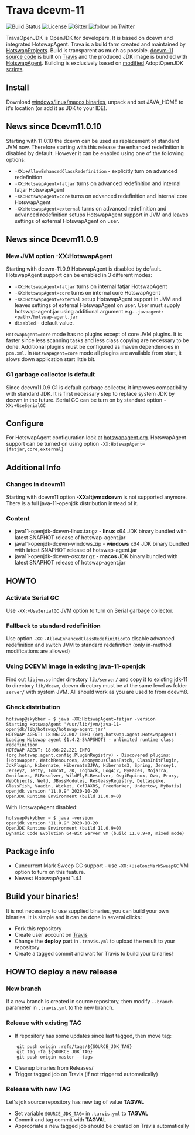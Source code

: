 Trava dcevm-11
==============
<p align="left">
    <a href="https://travis-ci.org/TravaOpenJDK/trava-jdk-11-dcevm">
        <img src="https://api.travis-ci.org/TravaOpenJDK/trava-jdk-11-dcevm.svg" alt="Build Status">
    </a>
    <a href="http://www.apache.org/licenses/LICENSE-2.0.html">
        <img src="http://img.shields.io/:license-apache-blue.svg" alt="License">
    </a>
    <a href="https://gitter.im/HotswapProjects/user">
        <img src="https://badges.gitter.im/Join%20Chat.svg" alt="Gitter">
    </a>
    <a href="https://twitter.com/intent/follow?screen_name=HSwapAgent">
        <img src="https://img.shields.io/twitter/follow/HSwapAgent.svg?style=social&logo=twitter" alt="follow on Twitter">
    </a>
</p>

TravaOpenJDK is OpenJDK for developers. It is based on dcevm and integrated HotswapAgent. Trava is a build farm created and maintained by [HotswapProjects](https://github.com/HotswapProjects). Build is transparent as much as possible. [dcevm-11 source code](https://github.com/HotswapProjects/openjdk-jdk11u-dcevm) is built on [Travis](https://travis-ci.org/TravaOpenJDK/trava-jdk-11-dcevm) and the produced JDK image is bundled with [HotswapAgent](https://github.com/HotswapProjects/HotswapAgent). Building is exclusively based on [modified](https://github.com/TravaOpenJDK/openjdk-build/tree/travaopenjdk) AdoptOpenJDK [scripts](https://github.com/AdoptOpenJDK/openjdk-build).

## Install
Download [windows/linux/macos binaries](https://github.com/TravaOpenJDK/trava-jdk-11-dcevm/releases), unpack and set JAVA_HOME to it's location (or add it as JDK to your IDE).

##  News since Dcevm11.0.10

Starting with 11.0.10 the dcevm can be used as replacement of standard JVM now. Therefore starting with this release the enhanced redefinition is disabled by default. However it can be enabled using one of the following options:

- `-XX:+AllowEnhancedClassRedefinition` - explicitly turn on advanced redefinition
- `-XX:HotswapAgent=fatjar` turns on advanced redefinition and internal fatjar HotswapAgent
- `-XX:HotswapAgent=core` turns on advanced redefinition and internal core HotswapAgent
- `-XX:HotswapAgent=external` turns on advanced redefinition and advanced redefinition setups HotswapAgent support in JVM and leaves settings of external HotswapAgent on user. 

##  News since Dcevm11.0.9 

### New JVM option -XX:HotswapAgent 
Starting with dcevm-11.0.9 HotswapAgent is disabled by default. HotswapAgent support can be enabled in 3 different modes:
- `-XX:HotswapAgent=fatjar` turns on internal fatjar HotswapAgent
- `-XX:HotswapAgent=core` turns on internal core HotswapAgent
- `-XX:HotswapAgent=external` setup HotswapAgent support in JVM and leaves settings of external HotswapAgent on user. User must supply hotswap-agent.jar using additional argument e.g. `-javaagent:<path>/hotswap-agent.jar`
- `disabled` - default value.

`HotswapAgent=core` mode has no plugins except of core JVM plugins. It is faster since less scanning tasks and less class copying are necessary to be done. Additional plugins must be configured as maven dependencies in `pom.xml`. In `HotswapAgent=core` mode all plugins are available from start, it slows down application start little bit.

### G1 garbage collector is default
Since dcevm11.0.9 G1 is default garbage collector, it improves compatibility with standard JDK. It is first necessary step to replace system JDK by dcevm in the future. Serial GC can be turn on by standard option `-XX:+UseSerialGC`

## Configure
For HotswapAgent configuration look at [hotswapagent.org](http://hotswapagent.org/). HotswapAgent support can be turned on using option `-XX:HotswapAgent=[fatjar,core,external]`

## Additional Info

### Changes in dcevm11
Starting with dcevm11 option **-XXaltjvm=dcevm** is not supported anymore. There is a full java-11-openjdk distribution instead of it.

### Content
* java11-openjdk-dcevm-linux.tar.gz - **linux** x64 JDK binary bundled with latest SNAPHOT release of hotswap-agent.jar
* java11-openjdk-dcevm-windows.zip - **windows** x64 JDK binary bundled with latest SNAPHOT release of hotswap-agent.jar
* java11-openjdk-dcevm-osx.tar.gz - **macos** JDK binary bundled with latest SNAPHOT release of hotswap-agent.jar

## HOWTO

### Activate Serial GC
Use `-XX:+UseSerialGC` JVM option to turn on Serial garbage collector. 

### Fallback to standard redefinition
Use option `-XX:-AllowEnhancedClassRedefinition`to disable advanced redefinition and switch JVM to standard redefinition (only in-method modifications are allowed)

### Using DCEVM image in existing java-11-openjdk
Find out `libjvm.so` inder directory `lib/server/` and copy it to existing jdk-11 to directory `lib/dcevm`, dcevm directory must be at the same level as folder `server/` with system JVM. All should work as you are used to from dcevm8. 

### Check distribution
```
hotswap@skybber ~ $ java -XX:HotswapAgent=fatjar -version
Starting HotswapAgent '/usr/lib/jvm/java-11-openjdk/lib/hotswap/hotswap-agent.jar'
HOTSWAP AGENT: 18:06:22.007 INFO (org.hotswap.agent.HotswapAgent) - Loading Hotswap agent {1.4.2-SNAPSHOT} - unlimited runtime class redefinition.
HOTSWAP AGENT: 18:06:22.221 INFO (org.hotswap.agent.config.PluginRegistry) - Discovered plugins: [Hotswapper, WatchResources, AnonymousClassPatch, ClassInitPlugin, JdkPlugin, Hibernate, Hibernate3JPA, Hibernate3, Spring, Jersey1, Jersey2, Jetty, Tomcat, ZK, Logback, Log4j2, MyFaces, Mojarra, Omnifaces, ELResolver, WildFlyELResolver, OsgiEquinox, Owb, Proxy, WebObjects, Weld, JBossModules, ResteasyRegistry, Deltaspike, GlassFish, Vaadin, Wicket, CxfJAXRS, FreeMarker, Undertow, MyBatis]
openjdk version "11.0.9" 2020-10-20
OpenJDK Runtime Environment (build 11.0.9+0)
```
With HotswapAgent disabled:

```
hotswap@skybber ~ $ java -version
openjdk version "11.0.9" 2020-10-20
OpenJDK Runtime Environment (build 11.0.9+0)
Dynamic Code Evolution 64-Bit Server VM (build 11.0.9+0, mixed mode)

```

## Package info
* Cuncurrent Mark Sweep GC support - use `-XX:+UseConcMarkSweepGC` VM option to turn on this feature.
* Newest HotswapAgent 1.4.1


## Build your binaries!
It is not necessary to use supplied binaries, you can build your own binaries. It is simple and it can be done in several
clicks:

* Fork this repository
* Create user account on [Travis](https://travis-ci.org/)
* Change the **deploy** part in `.travis.yml` to upload the result to your repository
* Create a tagged commit and wait for Travis to build your binaries!


## HOWTO deploy a new release

### New branch
If a new branch is created in source repository, then modify `--branch` parameter in `.travis.yml` to the new branch.

### Release with existing TAG
* If repository has some updates since last tagged, then move tag:
```
    git push origin :refs/tags/${SOURCE_JDK_TAG}
    git tag -fa ${SOURCE_JDK_TAG}
    git push origin master --tags
```
* Cleanup binaries from Releases/
* Trigger tagged job on Travis (if not triggered automatically)

### Release with new TAG
Let's jdk source repository has new tag of value **TAGVAL**
* Set variable `SOURCE_JDK_TAG=` in `.tarvis.yml` to **TAGVAL**
* Commit and tag commit with **TAGVAL**
* Appropriate a new tagged job should be created on Travis automatically
